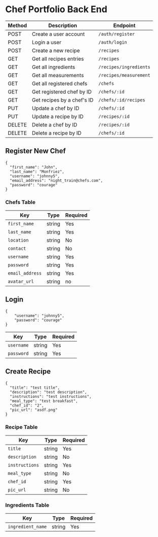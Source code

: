 # Chef Portfolio Back End

| Method | Description                | Endpoint               |
| ------ | -------------------------- | ---------------------- |
| POST   | Create a user account      | `/auth/register`       |
| POST   | Login a user               | `/auth/login`          |
| POST   | Create a new recipe        | `/recipes`             |
| GET    | Get all recipes entries    | `/recipes`             |
| GET    | Get all ingredients        | `/recipes/ingredients` |
| GET    | Get all measurements       | `/recipes/measurement` |
| GET    | Get all registered chefs   | `/chefs`               |
| GET    | Get registered chef by ID  | `/chefs/:id`           |
| GET    | Get recipes by a chef's ID | `/chefs/:id/recipes`   |
| PUT    | Update a chef by ID        | `/chefs/:id`           |
| PUT    | Update a recipe by ID      | `/recipes/:id`         |
| DELETE | Delete a chef by ID        | `/recipes/:id`         |
| DELETE | Delete a recipe by ID      | `/chefs/:id`           |

## Register New Chef

```
{
  "first_name": "John",
  "last_name": "Monfriez",
  "username": "johnny5",
  "email_address": "night_train@chefs.com",
  "password": "courage"
}
```

### Chefs Table

| Key             | Type   | Required |
| --------------- | ------ | -------- |
| `first_name`    | string | Yes      |
| `last_name`     | string | Yes      |
| `location`      | string | No       |
| `contact`       | string | No       |
| `username`      | string | Yes      |
| `password`      | string | Yes      |
| `email_address` | string | Yes      |
| `avatar_url`    | string | no       |

## Login

```
{
    "username": "johnny5",
    "password": "courage"
}
```

| Key        | Type   | Required |
| ---------- | ------ | -------- |
| `username` | string | Yes      |
| `password` | string | Yes      |

## Create Recipe

```
{
  "title": "test title",
  "description": "test description",
  "instructions": "test instructions",
  "meal_type": "test breakfast",
  "chef_id": "2",
  "pic_url": "asdf.png"
}
```

### Recipe Table

| Key            | Type   | Required |
| -------------- | ------ | -------- |
| `title`        | string | Yes      |
| `description`  | string | No       |
| `instructions` | string | Yes      |
| `meal_type`    | string | No       |
| `chef_id`      | string | Yes      |
| `pic_url`      | string | No       |

### Ingredients Table

| Key               | Type   | Required |
| ----------------- | ------ | -------- |
| `ingredient_name` | string | Yes      |
